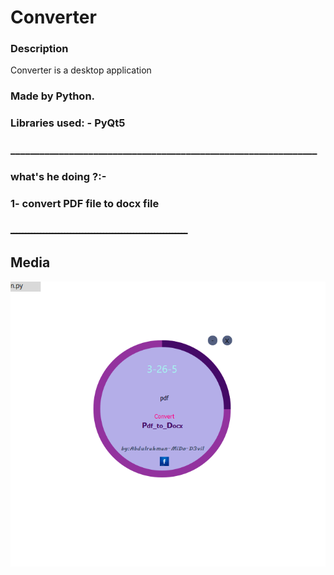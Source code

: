 # Converter
### Description
Converter is a desktop application
### Made by Python.
### Libraries used: - PyQt5
### _______________________________________________________________
### what's he doing ?:-
### 1- convert PDF file to docx file

### ـــــــــــــــــــــــــــــــــــــــــــــــــــــــــــ

## Media


![](https://github.com/De3vil/Converter/blob/main/icon/Screenshot%202021-12-05%20032617.png)
